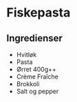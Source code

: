 # Fiskepasta

## Ingredienser

- Hvitløk
- Pasta
- Ørret 400g++
- Crème Fraîche
- Brokkoli
- Salt og pepper